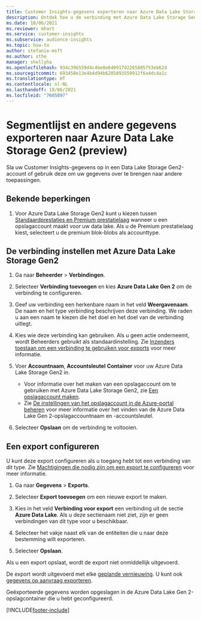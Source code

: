 ```yaml
---
title: Customer Insights-gegevens exporteren naar Azure Data Lake Storage Gen2
description: Ontdek hoe u de verbinding met Azure Data Lake Storage Gen2 configureert.
ms.date: 10/06/2021
ms.reviewer: mhart
ms.service: customer-insights
ms.subservice: audience-insights
ms.topic: how-to
author: stefanie-msft
ms.author: sthe
manager: shellyha
ms.openlocfilehash: 934c396559d4c4be8e640917d2265805753eb62d
ms.sourcegitcommit: 693458e13e4b4d94b6205093559912f6a4dc4a1c
ms.translationtype: HT
ms.contentlocale: nl-NL
ms.lasthandoff: 10/06/2021
ms.locfileid: "7605897"
---
```

# <a name="export-segment-list-and-other-data-to-azure-data-lake-storage-gen2-preview"></a>Segmentlijst en andere gegevens exporteren naar Azure Data Lake Storage Gen2 (preview)

Sla uw Customer Insights-gegevens op in een Data Lake Storage Gen2-account of gebruik deze om uw gegevens over te brengen naar andere toepassingen.

## <a name="known-limitations"></a>Bekende beperkingen

1. Voor Azure Data Lake Storage Gen2 kunt u kiezen tussen [Standaardprestaties en Premium prestatielaag](/azure/storage/blobs/create-data-lake-storage-account) wanneer u een opslagaccount maakt voor uw data lake. Als u de Premium prestatielaag kiest, selecteert u de premium blok-blobs als accounttype. 


## <a name="set-up-the-connection-to-azure-data-lake-storage-gen2"></a>De verbinding instellen met Azure Data Lake Storage Gen2 


1. Ga naar **Beheerder** > **Verbindingen**.

1. Selecteer **Verbinding toevoegen** en kies **Azure Data Lake Gen 2** om de verbinding te configureren.

1. Geef uw verbinding een herkenbare naam in het veld **Weergavenaam**. De naam en het type verbinding beschrijven deze verbinding. We raden u aan een naam te kiezen die het doel en het doel van de verbinding uitlegt.

1. Kies wie deze verbinding kan gebruiken. Als u geen actie onderneemt, wordt Beheerders gebruikt als standaardinstelling. Zie [Inzenders toestaan om een verbinding te gebruiken voor exports](connections.md#allow-contributors-to-use-a-connection-for-exports) voor meer informatie.

1. Voer **Accountnaam**, **Accountsleutel** **Container** voor uw Azure Data Lake Storage Gen2 in.
    - Voor informatie over het maken van een opslagaccount om te gebruiken met Azure Data Lake Storage Gen2, zie [Een opslagaccount maken](/azure/storage/blobs/create-data-lake-storage-account)​. 
    - Zie [De instellingen van het opslagaccount in de Azure-portal beheren](/azure/storage/common/storage-account-manage) voor meer informatie over het vinden van de Azure Data Lake Gen 2-opslagaccountnaam en -accountsleutel.

1. Selecteer **Opslaan** om de verbinding te voltooien. 

## <a name="configure-an-export"></a>Een export configureren

U kunt deze export configureren als u toegang hebt tot een verbinding van dit type. Zie [Machtigingen die nodig zijn om een export te configureren](export-destinations.md#set-up-a-new-export) voor meer informatie.

1. Ga naar **Gegevens** > **Exports**.

1. Selecteer **Export toevoegen** om een nieuwe export te maken.

1. Kies in het veld **Verbinding voor export** een verbinding uit de sectie **Azure Data Lake**. Als u deze sectienaam niet ziet, zijn er geen verbindingen van dit type voor u beschikbaar.

1. Selecteer het vakje naast elk van de entiteiten die u naar deze bestemming wilt exporteren.

1. Selecteer **Opslaan**.

Als u een export opslaat, wordt de export niet onmiddellijk uitgevoerd.

De export wordt uitgevoerd met elke [geplande vernieuwing](system.md#schedule-tab). U kunt ook [gegevens op aanvraag exporteren](export-destinations.md#run-exports-on-demand). 

Geëxporteerde gegevens worden opgeslagen in de Azure Data Lake Gen 2-opslagcontainer die u hebt geconfigureerd. 

[!INCLUDE[footer-include](../includes/footer-banner.md)]
